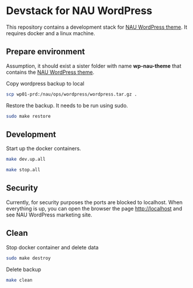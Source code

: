 # Devstack for NAU WordPress
This repository contains a development stack for [NAU WordPress theme](https://gitlab.fccn.pt/nau/wp-nau-theme).
It requires docker and a linux machine.

## Prepare environment

Assumption, it should exist a sister folder with name **wp-nau-theme** that contains the [NAU WordPress theme](https://gitlab.fccn.pt/nau/wp-nau-theme).

Copy wordpress backup to local
```bash
scp wp01-prd:/nau/ops/wordpress/wordpress.tar.gz .
```

Restore the backup. It needs to be run using sudo.
```bash
sudo make restore
```

## Development
Start up the docker containers.
```bash
make dev.up.all
```

```bash
make stop.all
```

## Security
Currently, for security purposes the ports are blocked to localhost.
When everything is up, you can open the browser the page [http://localhost](http://localhost) and see NAU WordPress marketing site.

## Clean

Stop docker container and delete data
```bash
sudo make destroy 
```

Delete backup
```bash
make clean
```


